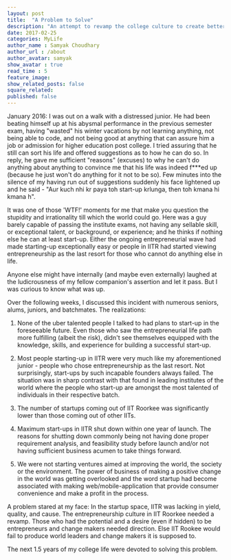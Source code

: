 ```yaml
---
layout: post
title:  "A Problem to Solve"
description: "An attempt to revamp the college culture to create better entrepreneurs."
date: 2017-02-25
categories: MyLife
author_name : Samyak Choudhary
author_url : /about
author_avatar: samyak
show_avatar : true
read_time : 5
feature_image: 
show_related_posts: false
square_related: 
published: false
---
```


January 2016: I was out on a walk with a distressed junior. He had been beating himself up at his abysmal performance in the previous semester exam, having "wasted" his winter vacations by not learning anything, not being able to code, and not being good at anything that can assure him a job or admission for higher education post college. I tried assuring that he still can sort his life and offered suggestions as to how he can do so. In reply, he gave me sufficient "reasons" (excuses) to why he can't do anything about anything to convince me that his life was indeed f***ed up (because he just won't do anything for it not to be so). Few minutes into the silence of my having run out of suggestions suddenly his face lightened up and he said - "Aur kuch nhi kr paya toh start-up krlunga, then toh kmana hi kmana h". 

It was one of those 'WTF!' moments for me that make you question the stupidity and irrationality till which the world could go. Here was a guy barely capable of passing the institute exams, not having any sellable skill, or exceptional talent, or background, or experience; and he thinks if nothing else he can at least start-up. Either the ongoing entrepreneurial wave had made starting-up exceptionally easy or people in IITR had started viewing entrepreneurship as the last resort for those who cannot do anything else in life.

Anyone else might have internally (and maybe even externally) laughed at the ludicrousness of my fellow companion's assertion and let it pass. But I was curious to know what was up.

Over the following weeks, I discussed this incident with numerous seniors, alums, juniors, and batchmates. The realizations: 

1. None of the uber talented people I talked to had plans to start-up in the foreseeable future. Even those who saw the entrepreneurial life path more fulfilling (albeit the risk), didn't see themselves equipped with the knowledge, skills, and experience for building a successful start-up. 

2. Most people starting-up in IITR were very much like my aforementioned junior - people who chose entrepreneurship as the last resort. Not surprisingly, start-ups by such incapable founders always failed. The situation was in sharp contrast with that found in leading institutes of the world where the people who start-up are amongst the most talented of individuals in their respective batch.

3. The number of startups coming out of IIT Roorkee was significantly lower than those coming out of other IITs. 

4. Maximum start-ups in IITR shut down within one year of launch. The reasons for shutting down commonly being not having done proper requirement analysis, and feasibility study before launch and/or not having sufficient business acumen to take things forward.

5. We were not starting ventures aimed at improving the world, the society or the environment. The power of business of making a positive change in the world was getting overlooked and the word startup had become associated with making web/mobile-application that provide consumer convenience and make a profit in the process.

A problem stared at my face: In the startup space, IITR was lacking in yield, quality, and cause. The entrepreneurship culture in IIT Roorkee needed a revamp. Those who had the potential and a desire (even if hidden) to be entrepreneurs and change makers needed direction. Else IIT Rookee would fail to produce world leaders and change makers it is supposed to.

The next 1.5 years of my college life were devoted to solving this problem.
